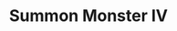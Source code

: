 ---
title: "Summon Monster IV"

spell:
  schools:
    - name:        "Conjuration"
      subschools:  ["Summoning"]
      descriptors: ["see text for summon monster I"]
  classes:
    - name: "Bard"
      abbr: "Brd"
      level: 4
    - name: "Cleric"
      abbr: "Clr"
      level: 4
    - name: "Sorcerer/Wizard"
      abbr: "Sor/Wiz"
      level: 4
  effect:             "One or more summoned creatures, no two of which can be more than 30 ft. apart"
  description:        |
    This spell functions like summon monster I, except that you can summon one creature from the 4th-level list, 1d3 creatures of the same kind from the 3rd-level list, or 1d4+1 creatures of the same kind from a lower-level list.

    |---
    | Monster | Alignment
    |-|-
    | Archon, lantern | LG
    | Celestial giant owl | LG
    | Celestial giant eagle | CG
    | Celestial lion | CG
    | Mephit (any) | N
    | Fiendish dire wolf | LE
    | Fiendish giant wasp | LE
    | Fiendish giant praying mantis | NE
    | Fiendish shark, Large<sup>1</sup> | NE
    | Yeth hound | NE
    | Fiendish monstrous spider, Large | CE
    | Fiendish snake, Huge viper | CE
    | Howler | CE
    |===
    | <sup>1</sup> May be summoned only into an aquatic or watery environment. |<
    {: .table .table-bordered .table-hover }
---